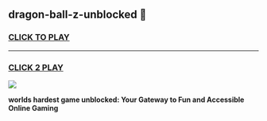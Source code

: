 
## dragon-ball-z-unblocked 👋
<h3>
<a href="https://premium.freeplayer.one?title=dragon-ball-z-unblocked&ref=14F">CLICK TO PLAY</a></h3>
<hr>

<h3>
<a href="https://premium.freeplayer.one?title=dragon-ball-z-unblocked&ref=14F">CLICK 2 PLAY</a>
  
</h3>

<a href="https://premium.freeplayer.one?title=dragon-ball-z-unblocked&ref=12F/"><img src="https://clearcache.store/games.png"></a>


**worlds hardest game unblocked: Your Gateway to Fun and Accessible Online Gaming**
